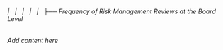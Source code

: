###### |   |   |   |   |   ├── Frequency of Risk Management Reviews at the Board Level

*Add content here*